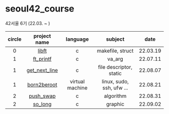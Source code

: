 # seoul42_course
42서울 6기 (22.03. ~ )

| circle | project name | language | subject | date |
|:--:|:--:|:--:|:--:|:--:|
| 0 | [libft]() | c | makefile, struct| 22.03.19 |
| 1 | [ft_printf]() | c | va_arg | 22.07.11 |
| 1 | [get_next_line]()| c | file descriptor, static | 22.08.07 |
| 1 | [born2beroot](https://github.com/HaiSeong/seoul42_course/tree/main/born2broot)| virtual machine | linux, sudo, ssh, ufw ... | 22.08.21 |
| 2 | [push_swap](https://github.com/HaiSeong/seoul42_course/tree/main/push_swap)| c | algorithm | 22.08.31 |
| 2 | [so_long](https://github.com/HaiSeong/seoul42_course/tree/main/so_long)| c | graphic | 22.09.02 |
